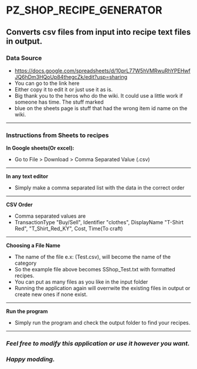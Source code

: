 
# PZ_SHOP_RECIPE_GENERATOR
Converts csv files from input into recipe text files in output.
---

### Data Source
 - https://docs.google.com/spreadsheets/d/10prL77W5hVMRwuRhYPEHwfJQ6hDm3HQoUp84thegcZk/edit?usp=sharing
 - You can go to the link here
 - Either copy it to edit it or just use it as is. 
 - Big thank you to the heros who do the wiki. It could use a little work if someone has time. The stuff marked
 - blue on the sheets page is stuff that had the wrong item id name on the wiki. 
---
### Instructions from Sheets to recipes
**In Google sheets(Or excel):**
  - Go to File > Download > Comma Separated Value (.csv) 
---
**In any text editor**
  - Simply make a comma separated list with the data in the correct order
---
**CSV Order**
  - Comma separated values are
  - TransactionType "Buy/Sell", Identifier "clothes", DisplayName "T-Shirt Red", "T_Shirt_Red_KY", Cost, Time(To craft)
---
**Choosing a File Name**
  - The name of the file e.x: (Test.csv), will become the name of the category
  - So the example file above becomes SShop_Test.txt with formatted recipes.
  - You can put as many files as you like in the input folder
  - Running the application again will overrwite the existing files in output or create new ones if none exist. 
---
  **Run the program**
  - Simply run the program and check the output folder to find your recipes. 
---
### *Feel free to modify this application or use it however you want.* 
### *Happy modding.* 

